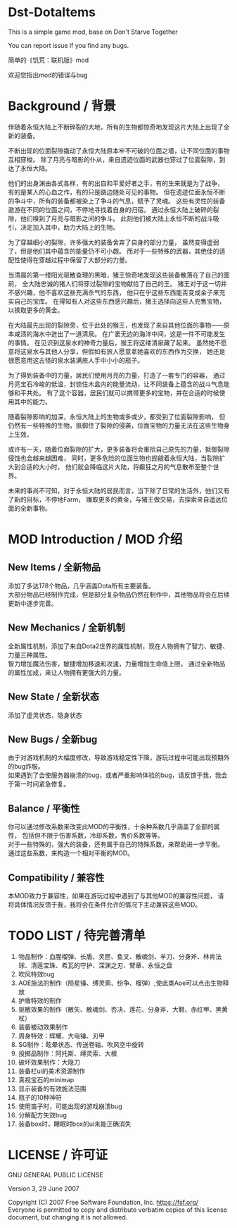 # Dst-DotaItems

This is a simple game mod, base on Don't Starve Together

You can report issue if you find any bugs.

简单的《饥荒：联机版》mod

欢迎您指出mod的错误与bug

# Background / 背景

伴随着永恒大陆上不断碎裂的大地，所有的生物都惊奇地发现这片大陆上出现了全新的装备。

不断出现的位面裂隙撬动了永恒大陆原本牢不可破的位面之墙，让不同位面的事物互相穿梭。
除了月亮与暗影的仆从，来自遗迹位面的武器也穿过了位面裂隙，到达了永恒大陆。

他们的出身渊由各式各样，有的出自和平爱好者之手，有的生来就是为了战争，
有的是某人的心血之作，有的只是路边随处可见的事物。
但在遗迹位面永恒不断的争斗中，所有的装备都被染上了争斗的气息，赋予了灵魂。
这些有灵性的装备遨游在不同的位面之间，不停地寻找着自身的归宿。
通过永恒大陆上破碎的裂隙，他们嗅到了月亮与暗影之间的争斗。
此刻他们被大陆上永恒不断的战斗吸引，决定加入其中，助力大陆上的生物。

为了穿越细小的裂隙，许多强大的装备舍弃了自身的部分力量，
虽然变得虚弱了，但是他们其中蕴含的能量仍不可小觑。
而对于一些特殊的武器，其绝佳的适配性使得在穿越过程中保留了大部分的力量。

当清晨的第一缕阳光驱散查理的黑暗，猪王惊奇地发现这些装备散落在了自己的面前，
全大陆忠诚的猪人们将穿过裂隙的宝物献给了自己的王。
猪王对于这一切并不感兴趣，他不喜欢这些充满杀气的东西，
他只在乎这些东西能否变成金子来充实自己的宝库。
在得知有人对这些东西感兴趣后，猪王选择向这些人兜售宝物，以换取更多的黄金。

在大陆最先出现的裂隙旁，位于此处的猴王，也发现了来自其他位面的事物——原本咸渍的海水中迸出了一道清泉。
在广袤无边的海洋中间，这是一件不可能发生的事情。
在见识到这泉水的神奇力量后，猴王将这缕清泉藏了起来。
虽然她不愿意将这泉水与其他人分享，但假如有旅人愿意拿她喜欢的东西作为交换，
她还是很愿意用这古怪的泉水装满旅人手中小小的瓶子。

为了得到装备中的力量，居民们使用月亮的力量，打造了一套专门的容器，
通过月亮宝石冷峻的低温，封锁住木盒内的能量流动，让不同装备上蕴含的战斗气息能够和平共处。
有了这个容器，居民们就可以携带更多的宝物，并在合适的时候使用其中的能力。

随着裂隙影响的加深，永恒大陆上的生物或多或少，都受到了位面裂隙影响，
但仍然有一些特殊的生物，抵御住了裂隙的侵袭，位面宝物的力量无法在这些生物身上生效。

或许有一天，随着位面裂隙的扩大，更多装备将会重拾自己原先的力量，抵御裂隙侵蚀也会越来越困难，
同时，更多危险的位面生物也觊觎着永恒大陆，当裂隙扩大到合适的大小时，
他们就会降临这片大陆，将癫狂之月的气息散布至整个世界。

未来的事尚不可知，对于永恒大陆的居民而言，当下除了日常的生活外，他们又有了新的目标，不停地Farm，
赚取更多的黄金，与猪王做交易，去探索来自遥远位面的全新事物。

# MOD Introduction / MOD 介绍

## New Items / 全新物品
添加了多达178个物品，几乎涵盖Dota所有主要装备。  
大部分物品已经制作完成，但是部分复杂物品仍然在制作中，其他物品将会在后续更新中逐步完善。

## New Mechanics / 全新机制
全新属性机制，添加了来自Dota2世界的属性机制，现在人物拥有了智力、敏捷、力量三种属性。  
智力增加魔法伤害，敏捷增加移速和攻速，力量增加生命值上限。
通过全新物品的属性加成，来让人物拥有更强大的力量。

## New State / 全新状态
添加了虚灵状态，隐身状态

## New Bugs / 全新bug
由于对游戏机制的大幅度修改，导致游戏稳定性下降，游玩过程中可能出现预期外的bug炸服。  
如果遇到了会使服务器崩溃的bug，或者严重影响体验的bug，请反馈于我，我会于第一时间紧急修复。

## Balance / 平衡性
你可以通过修改系数来改变此MOD的平衡性，十余种系数几乎涵盖了全部的属性，
包括但不限于伤害系数，冷却系数，售价系数等等。  
对于一些特殊的，强大的装备，还有属于自己的特殊系数，来帮助进一步平衡。
通过这些系数，来构造一个相对平衡的MOD。

## Compatibility / 兼容性
本MOD致力于兼容性，如果在游玩过程中遇到了与其他MOD的兼容性问题，
请将具体情况反馈于我，我将会在条件允许的情况下主动兼容这些MOD。

# TODO LIST / 待完善清单  

1. 物品制作：血腥榴弹、长盾、灵匣、鱼叉、散魂剑、羊刀、分身斧、林肯法球、清莲宝珠、希瓦的守护、深渊之刃、臂章、永恒之盘
2. 吹风特效bug
3. AOE施法的制作（陨星锤、缚灵索、纷争、榴弹）,使此类Aoe可以点击生物释放
4. 护盾特效的制作
5. 驱散效果的制作（散失、散魂剑、否决、莲花、分身斧、大鞋、赤红甲、黑黄杖）
6. 装备被动效果制作
7. 周身特效：辉耀、大电锤、刃甲
9. SG制作：眩晕状态、传送卷轴、吹风空中旋转
12. 投掷品制作：阿托斯、缚灵索、大根
13. 破坏效果制作：大隐刀
14. 装备栏ui的美术资源制作
15. 真视宝石的minimap
16. 显示装备的有效施法范围
17. 瓶子的10种神符
18. 使用笛子时，可能出现的游戏崩溃bug
19. 分解配方失效bug
20. 装备box时，睡眠时box的ui未能正确消失

# LICENSE / 许可证

GNU GENERAL PUBLIC LICENSE  

Version 3, 29 June 2007

Copyright (C) 2007 Free Software Foundation, Inc. <https://fsf.org/>  
Everyone is permitted to copy and distribute verbatim copies
of this license document, but changing it is not allowed.  